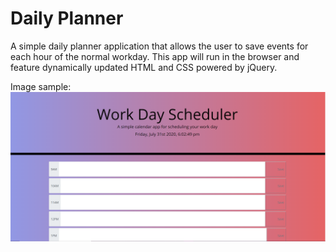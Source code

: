 # Daily Planner
A simple daily planner application that allows the user to save events for each hour of the normal workday. 
This app will run in the browser and feature dynamically updated HTML and CSS powered by jQuery.

Image sample: 
<img src="images\screenshot.PNG" width="700px">
